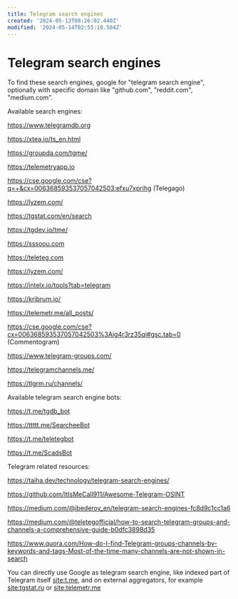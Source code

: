 ```yaml
---
title: Telegram search engines
created: '2024-05-13T08:26:02.440Z'
modified: '2024-05-14T02:55:18.504Z'
---
```


# Telegram search engines

To find these search engines, google for "telegram search engine", optionally with specific domain like "github.com", "reddit.com", "medium.com".

Available search engines:

https://www.telegramdb.org

https://xtea.io/ts_en.html

https://groupda.com/tgme/

https://telemetryapp.io

https://cse.google.com/cse?q=+&cx=006368593537057042503:efxu7xprihg (Telegago)

https://lyzem.com/

https://tgstat.com/en/search

https://tgdev.io/tme/

https://sssoou.com

https://teleteg.com

https://lyzem.com/

https://intelx.io/tools?tab=telegram

https://kribrum.io/

https://telemetr.me/all_posts/

https://cse.google.com/cse?cx=006368593537057042503%3Aig4r3rz35qi#gsc.tab=0 (Commentogram)

https://www.telegram-groups.com/

https://telegramchannels.me/

https://tlgrm.ru/channels/

Available telegram search engine bots:

https://t.me/tgdb_bot

https://ttttt.me/SearcheeBot

https://t.me/teletegbot

https://t.me/ScadsBot

Telegram related resources:

https://taiha.dev/technology/telegram-search-engines/

https://github.com/ItIsMeCall911/Awesome-Telegram-OSINT

https://medium.com/@ibederov_en/telegram-search-engines-fc8d9c1cc1a6

https://medium.com/@teletegofficial/how-to-search-telegram-groups-and-channels-a-comprehensive-guide-b0dfc3898d35

https://www.quora.com/How-do-I-find-Telegram-groups-channels-by-keywords-and-tags-Most-of-the-time-many-channels-are-not-shown-in-search

You can directly use Google as telegram search engine, like indexed part of Telegram itself <site:t.me>, and on external aggregators, for example <site:tgstat.ru> or <site:telemetr.me>
